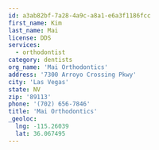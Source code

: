 ```yaml
---
id: a3ab82bf-7a28-4a9c-a8a1-e6a3f1186fcc
first_name: Kim
last_name: Mai
license: DDS
services:
  - orthodontist
category: dentists
org_name: 'Mai Orthodontics'
address: '7300 Arroyo Crossing Pkwy'
city: 'Las Vegas'
state: NV
zip: '89113'
phone: '(702) 656-7846'
title: 'Mai Orthodontics'
_geoloc:
  lng: -115.26039
  lat: 36.067495
---
```


